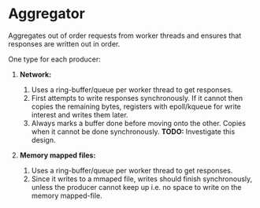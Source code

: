 Aggregator
==========
Aggregates out of order requests from worker threads and ensures that responses are written out in order.

One type for each producer:

1.  **Network:**
    1.  Uses a ring-buffer/queue per worker thread to get responses.
	2.  First attempts to write responses synchronously. If it cannot then copies the remaining bytes, registers with epoll/kqueue for write interest and writes them later.
	3.  Always marks a buffer done before moving onto the other. Copies when it cannot be done synchronously. **TODO:** Investigate this design.

2.  **Memory mapped files:**
	1.  Uses a ring-buffer/queue per worker thread to get responses.
	2.  Since it writes to a mmaped file, writes should finish synchronously, unless the producer cannot keep up i.e. no space to write on the memory mapped-file.
